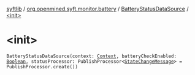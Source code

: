 [syftlib](../../index.md) / [org.openmined.syft.monitor.battery](../index.md) / [BatteryStatusDataSource](index.md) / [&lt;init&gt;](./-init-.md)

# &lt;init&gt;

`BatteryStatusDataSource(context: `[`Context`](https://developer.android.com/reference/android/content/Context.html)`, batteryCheckEnabled: `[`Boolean`](https://kotlinlang.org/api/latest/jvm/stdlib/kotlin/-boolean/index.html)`, statusProcessor: PublishProcessor<`[`StateChangeMessage`](../../org.openmined.syft.monitor/-state-change-message/index.md)`> = PublishProcessor.create())`